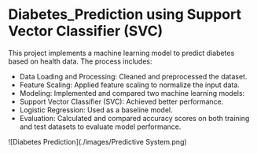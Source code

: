# Diabetes_Prediction using Support Vector Classifier (SVC)
This project implements a machine learning model to predict diabetes based on health data. The process includes:

* Data Loading and Processing: Cleaned and preprocessed the dataset.
* Feature Scaling: Applied feature scaling to normalize the input data.
* Modeling: Implemented and compared two machine learning models:
* Support Vector Classifier (SVC): Achieved better performance.
* Logistic Regression: Used as a baseline model.
* Evaluation: Calculated and compared accuracy scores on both training and test datasets to evaluate model performance.

![Diabetes Prediction](./images/Predictive System.png)
